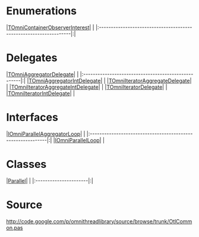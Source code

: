# Enumerations #

|[TOmniContainerObserverInterest](TOmniContainerObserverInterest.md)| |
|:------------------------------------------------------------------|:|

# Delegates #

|[TOmniAggregatorDelegate](TOmniAggregatorDelegate.md)| |
|:----------------------------------------------------|:|
|[TOmniAggregatorIntDelegate](TOmniAggregatorIntDelegate.md)|  |
|[TOmniIteratorAggregateDelegate](TOmniIteratorAggregateDelegate.md)|  |
|[TOmniIteratorAggregateIntDelegate](TOmniIteratorAggregateIntDelegate.md)|  |
|[TOmniIteratorDelegate](TOmniIteratorDelegate.md)|  |
|[TOmniIteratorIntDelegate](TOmniIteratorIntDelegate.md)|  |

# Interfaces #

|[IOmniParallelAggregatorLoop](IOmniParallelAggregatorLoop.md)| |
|:------------------------------------------------------------|:|
|[IOmniParallelLoop](IOmniParallelLoop.md)|  |

# Classes #

|[Parallel](Parallel.md)| |
|:----------------------|:|

# Source #

http://code.google.com/p/omnithreadlibrary/source/browse/trunk/OtlCommon.pas